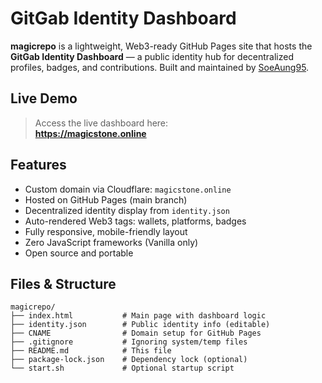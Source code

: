 # GitGab Identity Dashboard

**magicrepo** is a lightweight, Web3-ready GitHub Pages site that hosts the **GitGab Identity Dashboard** — a public identity hub for decentralized profiles, badges, and contributions. Built and maintained by [SoeAung95](https://github.com/SoeAung95).

## Live Demo

> Access the live dashboard here:  
> **https://magicstone.online**

## Features

- Custom domain via Cloudflare: `magicstone.online`
- Hosted on GitHub Pages (main branch)
- Decentralized identity display from `identity.json`
- Auto-rendered Web3 tags: wallets, platforms, badges
- Fully responsive, mobile-friendly layout
- Zero JavaScript frameworks (Vanilla only)
- Open source and portable

## Files & Structure

```plaintext
magicrepo/
├── index.html           # Main page with dashboard logic
├── identity.json        # Public identity info (editable)
├── CNAME                # Domain setup for GitHub Pages
├── .gitignore           # Ignoring system/temp files
├── README.md            # This file
├── package-lock.json    # Dependency lock (optional)
└── start.sh             # Optional startup script

